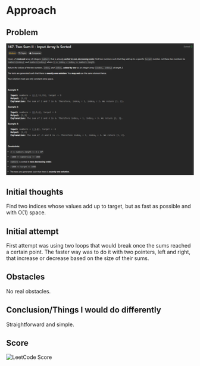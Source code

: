 # Approach

## Problem

![Problem 167](problem_image.png)

## Initial thoughts

Find two indices whose values add up to target, but as fast as possible and with O(1) space.

## Initial attempt

First attempt was using two loops that would break once the sums reached a certain point. The faster way was to do it with two pointers, left and right, that increase or decrease based on the size of their sums.

## Obstacles

No real obstacles.

## Conclusion/Things I would do differently

Straightforward and simple.

## Score

![LeetCode Score](score_image.png)